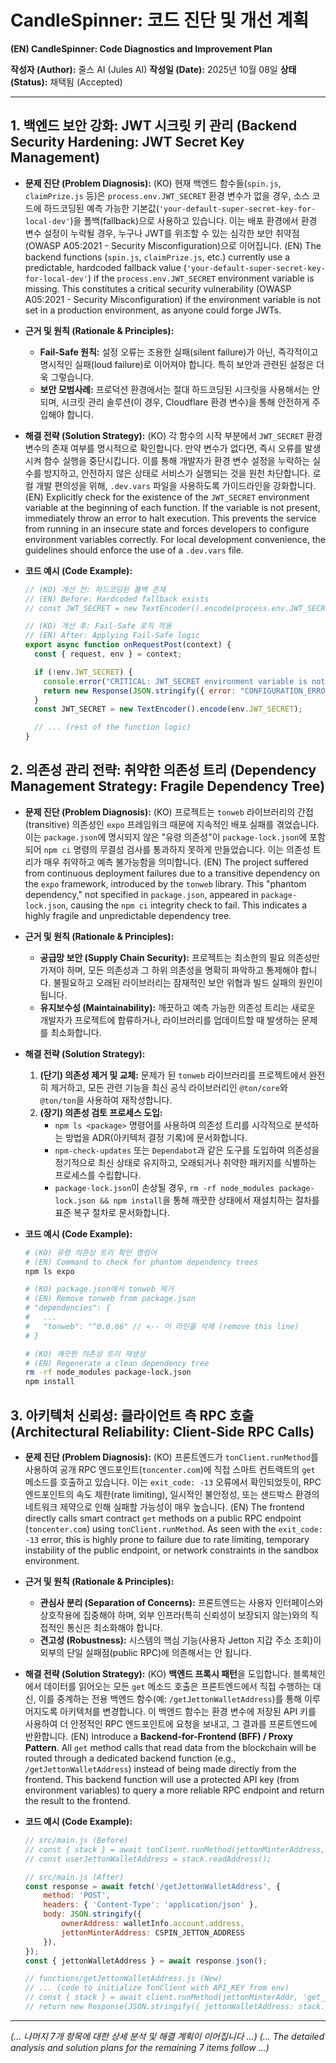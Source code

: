 # CandleSpinner: 코드 진단 및 개선 계획
**(EN) CandleSpinner: Code Diagnostics and Improvement Plan**

**작성자 (Author):** 줄스 AI (Jules AI)
**작성일 (Date):** 2025년 10월 08일
**상태 (Status):** 채택됨 (Accepted)

---

## 1. 백엔드 보안 강화: JWT 시크릿 키 관리 (Backend Security Hardening: JWT Secret Key Management)

- **문제 진단 (Problem Diagnosis):**
  (KO) 현재 백엔드 함수들(`spin.js`, `claimPrize.js` 등)은 `process.env.JWT_SECRET` 환경 변수가 없을 경우, 소스 코드에 하드코딩된 예측 가능한 기본값(`'your-default-super-secret-key-for-local-dev'`)을 폴백(fallback)으로 사용하고 있습니다. 이는 배포 환경에서 환경 변수 설정이 누락될 경우, 누구나 JWT를 위조할 수 있는 심각한 보안 취약점(OWASP A05:2021 - Security Misconfiguration)으로 이어집니다.
  (EN) The backend functions (`spin.js`, `claimPrize.js`, etc.) currently use a predictable, hardcoded fallback value (`'your-default-super-secret-key-for-local-dev'`) if the `process.env.JWT_SECRET` environment variable is missing. This constitutes a critical security vulnerability (OWASP A05:2021 - Security Misconfiguration) if the environment variable is not set in a production environment, as anyone could forge JWTs.

- **근거 및 원칙 (Rationale & Principles):**
  - **Fail-Safe 원칙:** 설정 오류는 조용한 실패(silent failure)가 아닌, 즉각적이고 명시적인 실패(loud failure)로 이어져야 합니다. 특히 보안과 관련된 설정은 더욱 그렇습니다.
  - **보안 모범사례:** 프로덕션 환경에서는 절대 하드코딩된 시크릿을 사용해서는 안 되며, 시크릿 관리 솔루션(이 경우, Cloudflare 환경 변수)을 통해 안전하게 주입해야 합니다.

- **해결 전략 (Solution Strategy):**
  (KO) 각 함수의 시작 부분에서 `JWT_SECRET` 환경 변수의 존재 여부를 명시적으로 확인합니다. 만약 변수가 없다면, 즉시 오류를 발생시켜 함수 실행을 중단시킵니다. 이를 통해 개발자가 환경 변수 설정을 누락하는 실수를 방지하고, 안전하지 않은 상태로 서비스가 실행되는 것을 원천 차단합니다. 로컬 개발 편의성을 위해, `.dev.vars` 파일을 사용하도록 가이드라인을 강화합니다.
  (EN) Explicitly check for the existence of the `JWT_SECRET` environment variable at the beginning of each function. If the variable is not present, immediately throw an error to halt execution. This prevents the service from running in an insecure state and forces developers to configure environment variables correctly. For local development convenience, the guidelines should enforce the use of a `.dev.vars` file.

- **코드 예시 (Code Example):**
  ```javascript
  // (KO) 개선 전: 하드코딩된 폴백 존재
  // (EN) Before: Hardcoded fallback exists
  // const JWT_SECRET = new TextEncoder().encode(process.env.JWT_SECRET || 'your-default-super-secret-key-for-local-dev');

  // (KO) 개선 후: Fail-Safe 로직 적용
  // (EN) After: Applying Fail-Safe logic
  export async function onRequestPost(context) {
    const { request, env } = context;

    if (!env.JWT_SECRET) {
      console.error("CRITICAL: JWT_SECRET environment variable is not set.");
      return new Response(JSON.stringify({ error: "CONFIGURATION_ERROR" }), { status: 500 });
    }
    const JWT_SECRET = new TextEncoder().encode(env.JWT_SECRET);

    // ... (rest of the function logic)
  }
  ```

## 2. 의존성 관리 전략: 취약한 의존성 트리 (Dependency Management Strategy: Fragile Dependency Tree)

- **문제 진단 (Problem Diagnosis):**
  (KO) 프로젝트는 `tonweb` 라이브러리의 간접(transitive) 의존성인 `expo` 프레임워크 때문에 지속적인 배포 실패를 겪었습니다. 이는 `package.json`에 명시되지 않은 "유령 의존성"이 `package-lock.json`에 포함되어 `npm ci` 명령의 무결성 검사를 통과하지 못하게 만들었습니다. 이는 의존성 트리가 매우 취약하고 예측 불가능함을 의미합니다.
  (EN) The project suffered from continuous deployment failures due to a transitive dependency on the `expo` framework, introduced by the `tonweb` library. This "phantom dependency," not specified in `package.json`, appeared in `package-lock.json`, causing the `npm ci` integrity check to fail. This indicates a highly fragile and unpredictable dependency tree.

- **근거 및 원칙 (Rationale & Principles):**
  - **공급망 보안 (Supply Chain Security):** 프로젝트는 최소한의 필요 의존성만 가져야 하며, 모든 의존성과 그 하위 의존성을 명확히 파악하고 통제해야 합니다. 불필요하고 오래된 라이브러리는 잠재적인 보안 위협과 빌드 실패의 원인이 됩니다.
  - **유지보수성 (Maintainability):** 깨끗하고 예측 가능한 의존성 트리는 새로운 개발자가 프로젝트에 합류하거나, 라이브러리를 업데이트할 때 발생하는 문제를 최소화합니다.

- **해결 전략 (Solution Strategy):**
  1.  **(단기) 의존성 제거 및 교체:** 문제가 된 `tonweb` 라이브러리를 프로젝트에서 완전히 제거하고, 모든 관련 기능을 최신 공식 라이브러리인 `@ton/core`와 `@ton/ton`을 사용하여 재작성합니다.
  2.  **(장기) 의존성 검토 프로세스 도입:**
      - `npm ls <package>` 명령어를 사용하여 의존성 트리를 시각적으로 분석하는 방법을 ADR(아키텍처 결정 기록)에 문서화합니다.
      - `npm-check-updates` 또는 `Dependabot`과 같은 도구를 도입하여 의존성을 정기적으로 최신 상태로 유지하고, 오래되거나 취약한 패키지를 식별하는 프로세스를 수립합니다.
      - `package-lock.json`이 손상될 경우, `rm -rf node_modules package-lock.json && npm install`을 통해 깨끗한 상태에서 재설치하는 절차를 표준 복구 절차로 문서화합니다.

- **코드 예시 (Code Example):**
  ```bash
  # (KO) 유령 의존성 트리 확인 명령어
  # (EN) Command to check for phantom dependency trees
  npm ls expo

  # (KO) package.json에서 tonweb 제거
  # (EN) Remove tonweb from package.json
  # "dependencies": {
  #   ...
  #   "tonweb": "^0.0.66" // <-- 이 라인을 삭제 (remove this line)
  # }

  # (KO) 깨끗한 의존성 트리 재생성
  # (EN) Regenerate a clean dependency tree
  rm -rf node_modules package-lock.json
  npm install
  ```

## 3. 아키텍처 신뢰성: 클라이언트 측 RPC 호출 (Architectural Reliability: Client-Side RPC Calls)

- **문제 진단 (Problem Diagnosis):**
  (KO) 프론트엔드가 `tonClient.runMethod`를 사용하여 공개 RPC 엔드포인트(`toncenter.com`)에 직접 스마트 컨트랙트의 `get` 메소드를 호출하고 있습니다. 이는 `exit_code: -13` 오류에서 확인되었듯이, RPC 엔드포인트의 속도 제한(rate limiting), 일시적인 불안정성, 또는 샌드박스 환경의 네트워크 제약으로 인해 실패할 가능성이 매우 높습니다.
  (EN) The frontend directly calls smart contract `get` methods on a public RPC endpoint (`toncenter.com`) using `tonClient.runMethod`. As seen with the `exit_code: -13` error, this is highly prone to failure due to rate limiting, temporary instability of the public endpoint, or network constraints in the sandbox environment.

- **근거 및 원칙 (Rationale & Principles):**
  - **관심사 분리 (Separation of Concerns):** 프론트엔드는 사용자 인터페이스와 상호작용에 집중해야 하며, 외부 인프라(특히 신뢰성이 보장되지 않는)와의 직접적인 통신은 최소화해야 합니다.
  - **견고성 (Robustness):** 시스템의 핵심 기능(사용자 Jetton 지갑 주소 조회)이 외부의 단일 실패점(public RPC)에 의존해서는 안 됩니다.

- **해결 전략 (Solution Strategy):**
  (KO) **백엔드 프록시 패턴**을 도입합니다. 블록체인에서 데이터를 읽어오는 모든 `get` 메소드 호출은 프론트엔드에서 직접 수행하는 대신, 이를 중계하는 전용 백엔드 함수(예: `/getJettonWalletAddress`)를 통해 이루어지도록 아키텍처를 변경합니다. 이 백엔드 함수는 환경 변수에 저장된 API 키를 사용하여 더 안정적인 RPC 엔드포인트에 요청을 보내고, 그 결과를 프론트엔드에 반환합니다.
  (EN) Introduce a **Backend-for-Frontend (BFF) / Proxy Pattern**. All `get` method calls that read data from the blockchain will be routed through a dedicated backend function (e.g., `/getJettonWalletAddress`) instead of being made directly from the frontend. This backend function will use a protected API key (from environment variables) to query a more reliable RPC endpoint and return the result to the frontend.

- **코드 예시 (Code Example):**
  ```javascript
  // src/main.js (Before)
  // const { stack } = await tonClient.runMethod(jettonMinterAddress, 'get_wallet_address', ...);
  // const userJettonWalletAddress = stack.readAddress();

  // src/main.js (After)
  const response = await fetch('/getJettonWalletAddress', {
      method: 'POST',
      headers: { 'Content-Type': 'application/json' },
      body: JSON.stringify({
          ownerAddress: walletInfo.account.address,
          jettonMinterAddress: CSPIN_JETTON_ADDRESS
      }),
  });
  const { jettonWalletAddress } = await response.json();

  // functions/getJettonWalletAddress.js (New)
  // ... (code to initialize TonClient with API_KEY from env)
  // const { stack } = await client.runMethod(jettonMinterAddr, 'get_wallet_address', ...);
  // return new Response(JSON.stringify({ jettonWalletAddress: stack.readAddress().toString() }));
  ```

---
*(... 나머지 7개 항목에 대한 상세 분석 및 해결 계획이 이어집니다 ...)*
*(... The detailed analysis and solution plans for the remaining 7 items follow ...)*